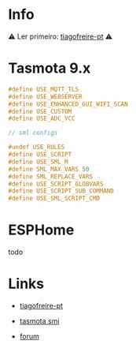 # Info

⚠️ Ler primeiro: [tiagofreire-pt](https://github.com/tiagofreire-pt/Home_Assistant_EDP_Box) ⚠️

# Tasmota 9.x

```c
#define USE_MQTT_TLS
#define USE_WEBSERVER
#define USE_ENHANCED_GUI_WIFI_SCAN
#define USE_CUSTOM
#define USE_ADC_VCC

// sml configs

#undef USE_RULES
#define USE_SCRIPT
#define USE_SML_M
#define SML_MAX_VARS 50
#define SML_REPLACE_VARS
#define USE_SCRIPT_GLOBVARS
#define USE_SCRIPT_SUB_COMMAND
#define USE_SML_SCRIPT_CMD
```

# ESPHome

todo

# Links

- [tiagofreire-pt](https://github.com/tiagofreire-pt/Home_Assistant_EDP_Box)

- [tasmota smi](https://tasmota.github.io/docs/Smart-Meter-Interface/)

- [forum](https://forum.cpha.pt/t/integrar-contadores-inteligentes-da-edp-em-home-assistant/4953/)
